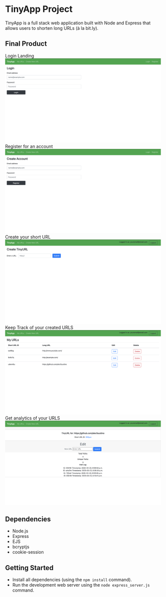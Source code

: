 # TinyApp Project

TinyApp is a full stack web application built with Node and Express that allows users to shorten long URLs (à la bit.ly).

## Final Product

Login Landing
!["Login Page"](/docs/login.png)
Register for an account
!["Register Page"](/docs/register.png)
Create your short URL
!["Create your short URL"](/docs/CreateURL.png)
Keep Track of your created URLS
!["Register Page"](/docs/index.png)
Get analytics of your URLS
!["Register Page"](/docs/analytics.png)
## Dependencies

- Node.js
- Express
- EJS
- bcryptjs
- cookie-session

## Getting Started

- Install all dependencies (using the `npm install` command).
- Run the development web server using the `node express_server.js` command.